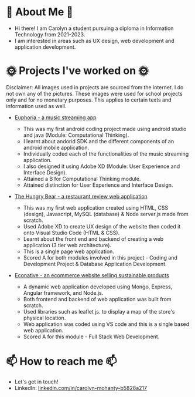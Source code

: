 # 🌸 About Me 🌸
- Hi there! I am Carolyn a student pursuing a diploma in Information Technology from 2021-2023.
- I am interested in areas such as UX design, web development and application development.

# 🌞 Projects I've worked on 🌞
Disclaimer: All images used in projects are sourced from the internet. I do not own any of the pictures. These images were used for school projects only and for no monetary purposes. This applies to certain texts and information used as well.
- [Euphoria - a music streaming app](https://github.com/carolyn2004/Euphoria)
  - This was my first android coding project made using android studio and java (Module: Computational Thinking). 
  - I learnt about andorid SDK and the different components of an android mobile application.
  - Individually coded each of the functionalities of the music streaming application. 
  - I also designed it using Adobe XD (Module: User Experience and Interface Design).
   - Attained a B for Computational Thinking module.
   - Attained distinction for User Experience and Interface Design.
  

- [The Hungry Bear - a restaurant review web application](https://github.com/carolyn2004/The-Hungry-Bear)
  - This was my first web application created using HTML, CSS (design), Javascript, MySQL (database) & Node server.js made from scratch.
  - Used Adobe XD to create UX design of the website then coded it onto Visual Studio Code (HTML & CSS). 
  - Learnt about the front end and backend of creating a web application (3 tier web architecture).
  - This is a single page web application.
  - Scored A for both modules involved in this project - Coding and Development Project & Database Application Development.

- [Econative - an ecommerce website selling sustainable products](https://github.com/carolyn2004/Econative)
  - A dynamic web application developed using Mongo, Express, Angular framework, and Node.js.
  - Both frontend and backend of web application was built from scratch.
  - Used libraries such as leaflet js. to display a map of the store's physical location. 
  - Web application was coded using VS code and this is a single based web application.
  - Scored A for this module - Full Stack Web Development.

# 📫 How to reach me 📫
- Let's get in touch!
- LinkedIn: [linkedin.com/in/carolyn-mohanty-b5828a217](linkedin.com/in/carolyn-mohanty-b5828a217)

<!---
carolyn2004/carolyn2004 is a ✨ special ✨ repository because its `README.md` (this file) appears on your GitHub profile.
You can click the Preview link to take a look at your changes.
--->

